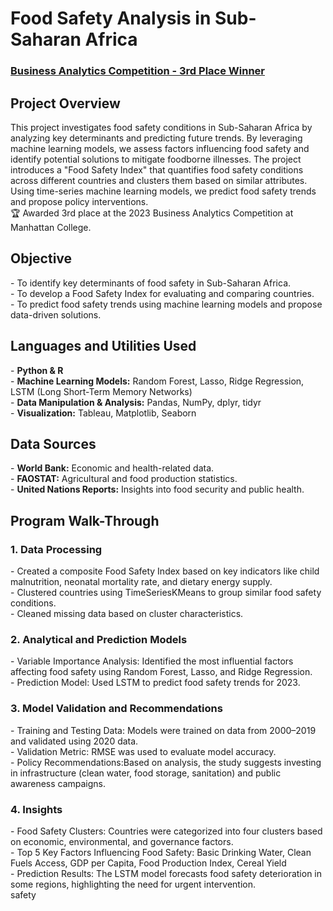 <h1>Food Safety Analysis in Sub-Saharan Africa</h1>

### [Business Analytics Competition - 3rd Place Winner](https://manhattan.edu/academics/schools-and-departments/school-of-business/business-analytics-competition/previous/2023-bac.php)

<h2>Project Overview</h2>
This project investigates food safety conditions in Sub-Saharan Africa by analyzing key determinants and predicting future trends. By leveraging machine learning models, we assess factors influencing food safety and identify potential solutions to mitigate foodborne illnesses. The project introduces a "Food Safety Index" that quantifies food safety conditions across different countries and clusters them based on similar attributes. Using time-series machine learning models, we predict food safety trends and propose policy interventions.
<br />
🏆 Awarded 3rd place at the 2023 Business Analytics Competition at Manhattan College.
<br />

<h2>Objective</h2>
- To identify key determinants of food safety in Sub-Saharan Africa.<br />
- To develop a Food Safety Index for evaluating and comparing countries.<br />
- To predict food safety trends using machine learning models and propose data-driven solutions.<br />

<h2>Languages and Utilities Used</h2>
- <b>Python & R</b><br />
- <b>Machine Learning Models:</b> Random Forest, Lasso, Ridge Regression, LSTM (Long Short-Term Memory Networks)<br />
- <b>Data Manipulation & Analysis:</b> Pandas, NumPy, dplyr, tidyr<br />
- <b>Visualization:</b> Tableau, Matplotlib, Seaborn<br />

<h2>Data Sources</h2>
- <b>World Bank:</b> Economic and health-related data.<br />
- <b>FAOSTAT:</b> Agricultural and food production statistics.<br />
- <b>United Nations Reports:</b> Insights into food security and public health.<br />

<h2>Program Walk-Through</h2>

<h3>1. Data Processing</h3>
- Created a composite Food Safety Index based on key indicators like child malnutrition, neonatal mortality rate, and dietary energy supply.<br />
- Clustered countries using TimeSeriesKMeans to group similar food safety conditions.<br />
- Cleaned missing data based on cluster characteristics.<br />

<h3>2. Analytical and Prediction Models</h3>
- Variable Importance Analysis: Identified the most influential factors affecting food safety using Random Forest, Lasso, and Ridge Regression.<br />
- Prediction Model: Used LSTM  to predict food safety trends for 2023.<br />

<h3>3. Model Validation and Recommendations</h3>
- Training and Testing Data: Models were trained on data from 2000–2019 and validated using 2020 data.<br />
- Validation Metric: RMSE was used to evaluate model accuracy.<br />
- Policy Recommendations:Based on analysis, the study suggests investing in infrastructure (clean water, food storage, sanitation) and public awareness campaigns.<br />

<h3>4. Insights</h3>
- Food Safety Clusters: Countries were categorized into four clusters based on economic, environmental, and governance factors.<br />
- Top 5 Key Factors Influencing Food Safety: Basic Drinking Water, Clean Fuels Access, GDP per Capita, Food Production Index, Cereal Yield <br />
- Prediction Results: The LSTM model forecasts food safety deterioration in some regions, highlighting the need for urgent intervention.<br />
 safety 
